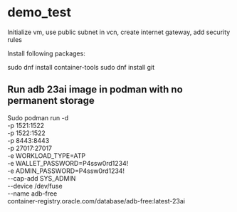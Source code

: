 # demo_test

Initialize vm, use public subnet in vcn, create internet gateway, add security rules

Install following packages:

sudo dnf install container-tools
sudo dnf install git

## Run adb 23ai image in podman with no permanent storage


Sudo podman run -d \
-p 1521:1522 \
-p 1522:1522 \
-p 8443:8443 \
-p 27017:27017 \
-e WORKLOAD_TYPE=ATP \
-e WALLET_PASSWORD=P4ssw0rd1234! \
-e ADMIN_PASSWORD=P4ssw0rd1234!  \
--cap-add SYS_ADMIN \
--device /dev/fuse \
--name adb-free \
container-registry.oracle.com/database/adb-free:latest-23ai
